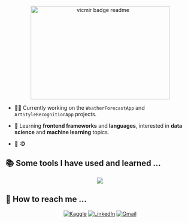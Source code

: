 <p align="center">
  <!--<img src="https://capsule-render.vercel.app/api?type=waving&color=gradient&height=111&section=header"/>-->
  <img width="371" height="249" alt="vicmir badge readme" src="https://github.com/user-attachments/assets/f6840008-1ce7-4bef-89ab-1c895a963289"/>
</p>

<p>
  
  - 👩‍💻 Currently working on the `WeatherForecastApp` and `ArtStyleRecognitionApp` projects.
  
  - 🌱 Learning **frontend frameworks** and **languages**, interested in **data science** and **machine learning** topics.
  
  - 🍄 **:D**
    
</p>

<!--
![GitHub Snake](https://github.com/vicmir/vicmir/blob/output/github-contribution-grid-snake.svg)
-->

## 📚 Some tools I have used and learned ...

<p align="center">
  <a href="https://skillicons.dev">
    <img src="https://skillicons.dev/icons?i=py,c,html,css,js,nodejs,bootstrap,flask,fastapi,postgres,mysql,sklearn,pkl,tensorflow,anaconda,azure,git,github,gitlab,vscode,visualstudio,pycharm,webstorm,replit,bash"/>
  </a>
</p>

## 💫 How to reach me ...

<p align="center"> 
  <a href="https://www.kaggle.com/victmir" title="Kaggle"><img src="https://img.shields.io/badge/Kaggle-20BEFF?style=for-the-badge&logo=kaggle&logoColor=white" alt="Kaggle"></a>
  <a href="https://www.linkedin.com/in/viktoriia-mirochnyk-82693a284/" title="LinkedIn"><img src="https://custom-icon-badges.demolab.com/badge/LinkedIn-0A66C2?logo=linkedin-white&logoColor=fff&style=for-the-badge" alt="LinkedIn"></a> 
  <a href="mailto:viktoriiamirochnyk@gmail.com" title="Gmail"><img src="https://img.shields.io/badge/Gmail-D14836?style=for-the-badge&logo=gmail&logoColor=white" alt="Gmail"></a>
  <!--<img src="https://capsule-render.vercel.app/api?type=waving&color=gradient&height=111&section=footer"/>-->
</p>
